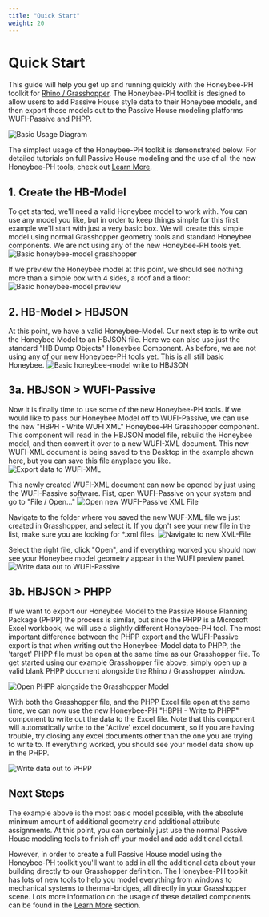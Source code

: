 ```yaml
---
title: "Quick Start"
weight: 20
---
```

# Quick Start
This guide will help you get up and running quickly with the Honeybee-PH toolkit for [Rhino / Grasshopper](https://www.rhino3d.com/). The Honeybee-PH toolkit is designed to allow users to add Passive House style data to their Honeybee models, and then export those models out to the Passive House modeling platforms WUFI-Passive and PHPP.

![Basic Usage Diagram](/honeybee_grasshopper_ph/img/quick_start/quick_start_diagram.svg)

The simplest usage of the Honeybee-PH toolkit is demonstrated below. For detailed tutorials on full Passive House modeling and the use of all the new Honeybee-PH tools, check out [Learn More](/learn_more/).

## 1. Create the HB-Model
To get started, we'll need a valid Honeybee model to work with. You can use any model you like, but in order to keep things simple for this first example we'll start with just a very basic box. We will create this simple model using normal Grasshopper geometry tools and standard Honeybee components. We are not using any of the new Honeybee-PH tools yet.
![Basic honeybee-model grasshopper](/honeybee_grasshopper_ph/img/quick_start/basic_honeybee_model.png)

If we preview the Honeybee model at this point, we should see nothing more than a simple box with 4 sides, a roof and a floor:
![Basic honeybee-model preview](/honeybee_grasshopper_ph/img/quick_start/basic_honeybee_vis.png)

## 2. HB-Model > HBJSON
At this point, we have a valid Honeybee-Model. Our next step is to write out the Honeybee Model to an HBJSON file. Here we can also use just the standard "HB Dump Objects" Honeybee Component. As before, we are not using any of our new Honeybee-PH tools yet. This is all still basic Honeybee.
![Basic honeybee-model write to HBJSON](/honeybee_grasshopper_ph/img/quick_start/basic_honeybee_to_HBJSON.png)

## 3a. HBJSON > WUFI-Passive
Now it is finally time to use some of the new Honeybee-PH tools. If we would like to pass our Honeybee Model off to WUFI-Passive, we can use the new "HBPH - Write WUFI XML" Honeybee-PH Grasshopper component. This component will read in the HBJSON model file, rebuild the Honeybee model, and then convert it over to a new WUFI-XML document. This new WUFI-XML document is being saved to the Desktop in the example shown here, but you can save this file anyplace you like. 
![Export data to WUFI-XML](/honeybee_grasshopper_ph/img/quick_start/basic_honeybee_to_WUFI.png)

This newly created WUFI-XML document can now be opened by just using the WUFI-Passive software. Fist, open WUFI-Passive on your system and go to "File / Open..."
![Open new WUFI-Passive XML File](/honeybee_grasshopper_ph/img/quick_start/WUFI_open.png)

Navigate to the folder where you saved the new WUF-XML file we just created in Grasshopper, and select it. If you don't see your new file in the list, make sure you are looking for *.xml files.
![Navigate to new XML-File](/honeybee_grasshopper_ph/img/quick_start/WUFI_XML.png)

Select the right file, click "Open", and if everything worked you should now see your Honeybee model geometry appear in the WUFI preview panel.
![Write data out to WUFI-Passive](/honeybee_grasshopper_ph/img/quick_start/WUFI_success.png)



## 3b. HBJSON > PHPP
If we want to export our Honeybee Model to the Passive House Planning Package (PHPP) the process is similar, but since the PHPP is a Microsoft Excel workbook, we will use a slightly different Honeybee-PH tool. The most important difference between the PHPP export and the WUFI-Passive export is that when writing out the Honeybee-Model data to PHPP, the 'target' PHPP file must be open at the same time as our Grasshopper file. To get started using our example Grasshopper file above, simply open up a valid blank PHPP document alongside the Rhino / Grasshopper window.

![Open PHPP alongside the Grasshopper Model](/honeybee_grasshopper_ph/img/quick_start/PHPP_open.png)

With both the Grasshopper file, and the PHPP Excel file open at the same time, we can now use the new Honeybee-PH "HBPH - Write to PHPP" component to write out the data to the Excel file. Note that this component will automatically write to the 'Active' excel document, so if you are having trouble, try closing any excel documents other than the one you are trying to write to. If everything worked, you should see your model data show up in the PHPP.

![Write data out to PHPP](/honeybee_grasshopper_ph/img/quick_start/PHPP_success.png)

## Next Steps
The example above is the most basic model possible, with the absolute minimum amount of additional geometry and additional attribute assignments. At this point, you can certainly just use the normal Passive House modeling tools to finish off your model and add additional detail.

However, in order to create a full Passive House model using the Honeybee-PH toolkit you'll want to add in all the additional data about your building directly to our Grasshopper definition. The Honeybee-PH toolkit has lots of new tools to help you model everything from windows to mechanical systems to thermal-bridges, all directly in your Grasshopper scene. Lots more information on the usage of these detailed components can be found in the [Learn More](/learn_more/) section.